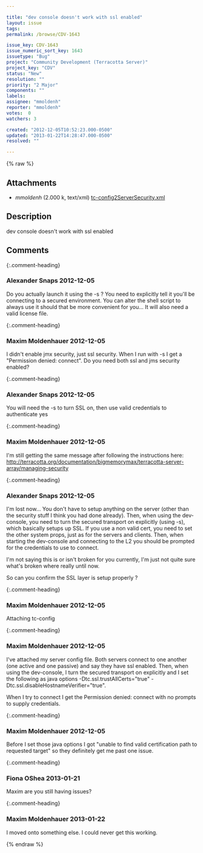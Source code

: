 ```yaml
---

title: "dev console doesn't work with ssl enabled"
layout: issue
tags: 
permalink: /browse/CDV-1643

issue_key: CDV-1643
issue_numeric_sort_key: 1643
issuetype: "Bug"
project: "Community Development (Terracotta Server)"
project_key: "CDV"
status: "New"
resolution: ""
priority: "2 Major"
components: ""
labels: 
assignee: "mmoldenh"
reporter: "mmoldenh"
votes:  0
watchers: 3

created: "2012-12-05T10:52:23.000-0500"
updated: "2013-01-22T14:28:47.000-0500"
resolved: ""

---
```




{% raw %}


## Attachments
  
* <em>mmoldenh</em> (2.000 k, text/xml) [tc-config2ServerSecurity.xml](/attachments/CDV/CDV-1643/tc-config2ServerSecurity.xml)
  



## Description

<div markdown="1" class="description">

dev console doesn't work with ssl enabled

</div>

## Comments


{:.comment-heading}
### **Alexander Snaps** <span class="date">2012-12-05</span>

<div markdown="1" class="comment">

Do you actually launch it using the -s ?
You need to explicitly tell it you'll be connecting to a secured environment. You can alter the shell script to always use it should that be more convenient for you... It will also need a valid license file.

</div>


{:.comment-heading}
### **Maxim Moldenhauer** <span class="date">2012-12-05</span>

<div markdown="1" class="comment">

I didn't enable jmx security, just ssl security. When I run with -s I get a "Permission denied: connect". Do you need both ssl and jms security enabled?

</div>


{:.comment-heading}
### **Alexander Snaps** <span class="date">2012-12-05</span>

<div markdown="1" class="comment">

You will need the -s to turn SSL on, then use valid credentials to authenticate yes

</div>


{:.comment-heading}
### **Maxim Moldenhauer** <span class="date">2012-12-05</span>

<div markdown="1" class="comment">

I'm still getting the same message after following the instructions here:
http://terracotta.org/documentation/bigmemorymax/terracotta-server-array/managing-security

</div>


{:.comment-heading}
### **Alexander Snaps** <span class="date">2012-12-05</span>

<div markdown="1" class="comment">

I'm lost now... You don't have to setup anything on the server (other than the security stuff I think you had done already).
Then, when using the dev-console, you need to turn the secured transport on explicitly (using -s), which basically setups up SSL.
If you use a non valid cert, you need to set the other system props, just as for the servers and clients. 
Then, when starting the dev-console and connecting to the L2 you should be prompted for the credentials to use to connect. 

I'm not saying this is or isn't broken for you currently, I'm just not quite sure what's broken where really until now. 

So can you confirm the SSL layer is setup properly ? 

</div>


{:.comment-heading}
### **Maxim Moldenhauer** <span class="date">2012-12-05</span>

<div markdown="1" class="comment">

Attaching tc-config

</div>


{:.comment-heading}
### **Maxim Moldenhauer** <span class="date">2012-12-05</span>

<div markdown="1" class="comment">

I've attached my server config file. Both servers connect to one another (one active and one passive) and say they have ssl enabled.
Then, when using the dev-console, I turn the secured transport on explicitly and I set the following as java options -Dtc.ssl.trustAllCerts="true" -Dtc.ssl.disableHostnameVerifier="true".

When I try to connect I get the Permission denied: connect with no prompts to supply credentials.

</div>


{:.comment-heading}
### **Maxim Moldenhauer** <span class="date">2012-12-05</span>

<div markdown="1" class="comment">

Before I set those java options I got "unable to find valid certification path to requested target" so they definitely get me past one issue. 

</div>


{:.comment-heading}
### **Fiona OShea** <span class="date">2013-01-21</span>

<div markdown="1" class="comment">

Maxim
are you still having issues?


</div>


{:.comment-heading}
### **Maxim Moldenhauer** <span class="date">2013-01-22</span>

<div markdown="1" class="comment">

I moved onto something else. I could never get this working.

</div>



{% endraw %}

